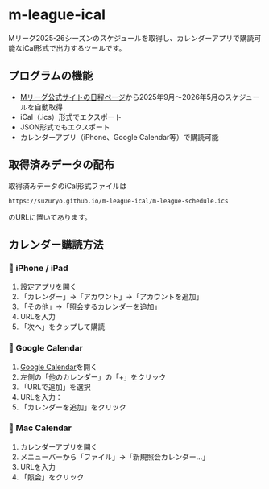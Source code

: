 # m-league-ical

Mリーグ2025-26シーズンのスケジュールを取得し、カレンダーアプリで購読可能なiCal形式で出力するツールです。

## プログラムの機能

- [Mリーグ公式サイトの日程ページ](https://m-league.jp/games/?mly=2025&mlm=9#schedule)から2025年9月〜2026年5月のスケジュールを自動取得
- iCal（.ics）形式でエクスポート
- JSON形式でもエクスポート
- カレンダーアプリ（iPhone、Google Calendar等）で購読可能

## 取得済みデータの配布

取得済みデータのiCal形式ファイルは

```
https://suzuryo.github.io/m-league-ical/m-league-schedule.ics
```

のURLに置いてあります。

## カレンダー購読方法

### 📱 iPhone / iPad

1. 設定アプリを開く
2. 「カレンダー」→「アカウント」→「アカウントを追加」
3. 「その他」→「照会するカレンダーを追加」
4. URLを入力
5. 「次へ」をタップして購読

### 📅 Google Calendar

1. [Google Calendar](https://calendar.google.com)を開く
2. 左側の「他のカレンダー」の「+」をクリック
3. 「URLで追加」を選択
4. URLを入力：
5. 「カレンダーを追加」をクリック

### 🍎 Mac Calendar

1. カレンダーアプリを開く
2. メニューバーから「ファイル」→「新規照会カレンダー...」
3. URLを入力
4. 「照会」をクリック
